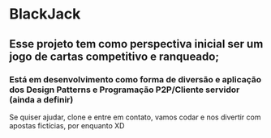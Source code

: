 # BlackJack

## Esse projeto tem como perspectiva inicial ser um jogo de cartas competitivo e ranqueado;

### Está em desenvolvimento como forma de diversão e aplicação dos Design Patterns e Programação P2P/Cliente servidor (ainda a definir)




Se quiser ajudar, clone e entre em contato, vamos codar e nos divertir com apostas fictícias, por enquanto XD
